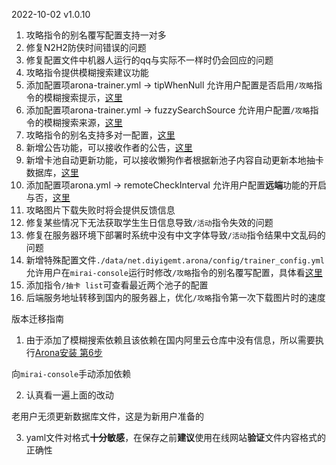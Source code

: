 2022-10-02 v1.0.10

1. 攻略指令的别名覆写配置支持一对多
2. 修复N2H2防侠时间错误的问题
3. 修复配置文件中机器人运行的qq与实际不一样时仍会回应的问题
4. 攻略指令提供模糊搜索建议功能
5. 添加配置项arona-trainer.yml -> tipWhenNull 允许用户配置是否启用`/攻略`指令的模糊搜索提示，[这里](https://github.com/diyigemt/arona/blob/master/doc/using.md#other-name-config)
6. 添加配置项arona-trainer.yml -> fuzzySearchSource 允许用户配置`/攻略`指令的模糊搜索来源，[这里](https://github.com/diyigemt/arona/blob/master/doc/using.md#other-name-config)
7. 攻略指令的别名支持多对一配置，[这里](https://github.com/diyigemt/arona/blob/master/doc/using.md#other-name-config-multi)
8. 新增公告功能，可以接收作者的公告，[这里](https://github.com/diyigemt/arona/blob/master/doc/using.md#remote-announce)
9. 新增卡池自动更新功能，可以接收懒狗作者根据新池子内容自动更新本地抽卡数据库，[这里](https://github.com/diyigemt/arona/blob/master/doc/using.md#remote-pool-update)
10. 添加配置项arona.yml -> remoteCheckInterval 允许用户配置**远端**功能的开启与否，[这里](https://github.com/diyigemt/arona/blob/master/doc/using.md#remote)
11. 攻略图片下载失败时将会提供反馈信息
12. 修复某些情况下无法获取学生生日信息导致`/活动`指令失效的问题
13. 修复在服务器环境下部署时系统中没有中文字体导致`/活动`指令结果中文乱码的问题
14. 新增特殊配置文件`./data/net.diyigemt.arona/config/trainer_config.yml`允许用户在`mirai-console`运行时修改`/攻略`指令的别名覆写配置，具体看[这里](https://github.com/diyigemt/arona/blob/master/doc/using.md#other-name-config-2)
15. 添加指令`/抽卡 list`可查看最近两个池子的配置
16. 后端服务地址转移到国内的服务器上，优化`/攻略`指令第一次下载图片时的速度

版本迁移指南

1. 由于添加了模糊搜索依赖且该依赖在国内阿里云仓库中没有信息，所以需要执行[Arona安装 第6步](https://github.com/diyigemt/arona/blob/master/doc/install.md#install-6)

向`mirai-console`手动添加依赖

2. 认真看一遍上面的改动

老用户无须更新数据库文件，这是为新用户准备的

3. yaml文件对格式**十分敏感**，在保存之前**建议**使用在线网站**验证**文件内容格式的正确性